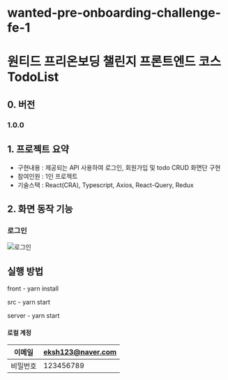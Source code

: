 # wanted-pre-onboarding-challenge-fe-1
<h1>원티드 프리온보딩 챌린지 프론트엔드 코스 TodoList</h1>


## 0. 버전

### 1.0.0 

## 1. 프로젝트 요약
* 구현내용 : 제공되는 API 사용하여 로그인, 회원가입 및 todo CRUD 화면단 구현
* 참여인원 : 1인 프로젝트
* 기술스택 : React(CRA), Typescript, Axios, React-Query, Redux 

## 2. 화면 동작 기능

### 로그인
![로그인](https://user-images.githubusercontent.com/93601210/212548894-126968d7-1835-4095-a362-50472f5788a8.gif)




## 실행 방법
<p>front - yarn install </p> 
<p>src - yarn start</p>
<p>server - yarn start</p>

#### 로컬 계정
| 이메일   | eksh123@naver.com |
| -------- | --------------- |
| 비밀번호 | 123456789   |




